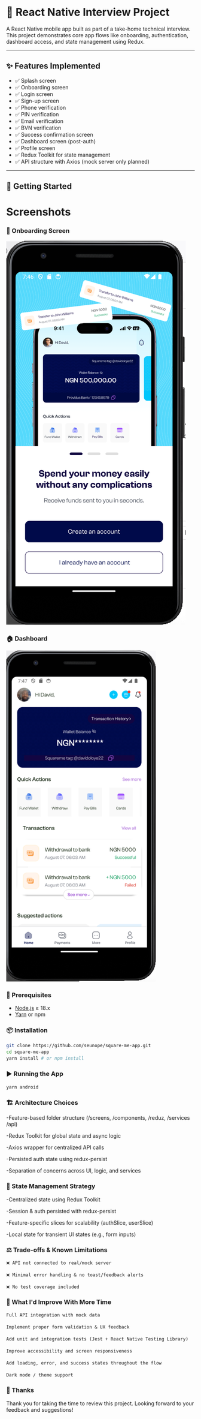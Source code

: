 # 📱 React Native Interview Project

A React Native mobile app built as part of a take-home technical interview. This project demonstrates core app flows like onboarding, authentication, dashboard access, and state management using Redux.

---

## ✨ Features Implemented

- ✅ Splash screen
- ✅ Onboarding screen
- ✅ Login screen
- ✅ Sign-up screen
- ✅ Phone verification
- ✅ PIN verification
- ✅ Email verification
- ✅ BVN verification
- ✅ Success confirmation screen
- ✅ Dashboard screen (post-auth)
- ✅ Profile screen
- ✅ Redux Toolkit for state management
- ✅ API structure with Axios (mock server only planned)

---

## 🚀 Getting Started

# Screenshots

### 🔐 Onboarding Screen
![App Onboarding Screenshot](./src/assets/readme/on-board.png)

### 🏠 Dashboard
<img src="./src/assets/readme/dashboard.png" width="400" alt="Dashboard Screenshot" />


### 🔧 Prerequisites

- [Node.js](https://nodejs.org/) ≥ 18.x
- [Yarn](https://yarnpkg.com/) or npm

### 📦 Installation

```bash
git clone https://github.com/seunope/square-me-app.git
cd square-me-app
yarn install # or npm install
```  

### ▶️ Running the App
```yarn android```

### 🏗️ Architecture Choices

-Feature-based folder structure (/screens, /components, /reduz, /services /api)

-Redux Toolkit for global state and async logic

-Axios wrapper for centralized API calls

-Persisted auth state using redux-persist

-Separation of concerns across UI, logic, and services

### 🧠 State Management Strategy

-Centralized state using Redux Toolkit

-Session & auth persisted with redux-persist

-Feature-specific slices for scalability (authSlice, userSlice)

-Local state for transient UI states (e.g., form inputs)

### ⚖️ Trade-offs & Known Limitations

    ❌ API not connected to real/mock server

    ❌ Minimal error handling & no toast/feedback alerts

    ❌ No test coverage included

### 🚧 What I'd Improve With More Time

    Full API integration with mock data

    Implement proper form validation & UX feedback

    Add unit and integration tests (Jest + React Native Testing Library)

    Improve accessibility and screen responsiveness

    Add loading, error, and success states throughout the flow

    Dark mode / theme support

### 🙏 Thanks

Thank you for taking the time to review this project. Looking forward to your feedback and suggestions!